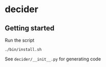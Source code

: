 # decider

## Getting started
Run the script
```
./bin/install.sh
```

See ```decider/__init__.py``` for generating code